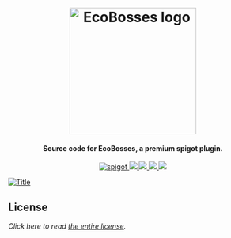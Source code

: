 <h1 align="center">
  <br>
    <img src="https://i.imgur.com/I74yjwu.png" alt="EcoBosses logo" width="256">
  <br>
</h1>

<h4 align="center">Source code for EcoBosses, a premium spigot plugin.</h4>

<p align="center">
    <a href="https://www.spigotmc.org/resources/ecobosses.79573/">
        <img alt="spigot" src="https://img.shields.io/badge/spigot-ecobosses-blue?style=for-the-badge"/>
    </a>
    <a href="https://bstats.org/plugin/bukkit/EcoBosses" alt="bstats servers">
        <img src="https://img.shields.io/bstats/servers/10635?color=blue&style=for-the-badge"/>
    </a>
    <a href="https://bstats.org/plugin/bukkit/EcoBosses" alt="bstats players">
        <img src="https://img.shields.io/bstats/players/10635?color=blue&style=for-the-badge"/>
    </a>
    <a href="https://illusioner.willfp.com/" alt="Docs (gitbook)">
        <img src="https://img.shields.io/badge/docs-gitbook-blue?style=for-the-badge&logo=appveyor"/>
    </a>
    <a href="https://discord.gg/ZcwpSsE/" alt="Discord">
        <img src="https://img.shields.io/discord/452518336627081236?label=discord&style=for-the-badge&color=blue"/>
    </a>
</p>


[![Title](https://i.imgur.com/BI4O6Xi.png)]()

## License
*Click here to read [the entire license](https://github.com/Auxilor/EcoBosses/blob/master/LICENSE.md).*
